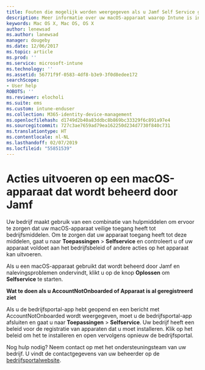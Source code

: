 ```yaml
---
title: Fouten die mogelijk worden weergegeven als u Jamf Self Service gebruikt | Microsoft Docs
description: Meer informatie over uw macOS-apparaat waarop Intune is ingeschakeld en dat wordt beheerd door Jamf.
keywords: Mac OS X, Mac OS, OS X
author: lenewsad
ms.author: lanewsad
manager: dougeby
ms.date: 12/06/2017
ms.topic: article
ms.prod: ''
ms.service: microsoft-intune
ms.technology: ''
ms.assetid: 56771f9f-0583-4df8-b3e9-3f0d8edee172
searchScope:
- User help
ROBOTS: ''
ms.reviewer: elocholi
ms.suite: ems
ms.custom: intune-enduser
ms.collection: M365-identity-device-management
ms.openlocfilehash: d1749d2b40a83ddbc8b869bc33329f6c891a97e4
ms.sourcegitcommit: 727c3ae7659ad79ea162250d234d7730f840c731
ms.translationtype: HT
ms.contentlocale: nl-NL
ms.lasthandoff: 02/07/2019
ms.locfileid: "55851539"
---
```

# <a name="performing-actions-on-a-macos-device-managed-by-jamf"></a>Acties uitvoeren op een macOS-apparaat dat wordt beheerd door Jamf

Uw bedrijf maakt gebruik van een combinatie van hulpmiddelen om ervoor te zorgen dat uw macOS-apparaat veilige toegang heeft tot bedrijfsmiddelen. Om te zorgen dat uw apparaat toegang heeft tot deze middelen, gaat u naar **Toepassingen** > **Selfservice** en controleert u of uw apparaat voldoet aan het bedrijfsbeleid of andere acties op het apparaat kan uitvoeren.

Als u een macOS-apparaat gebruikt dat wordt beheerd door Jamf en nalevingsproblemen ondervindt, klikt u op de knop **Oplossen** om **Selfservice** te starten.

__Wat te doen als u AccountNotOnboarded of Apparaat is al geregistreerd ziet__

Als u de bedrijfsportal-app hebt geopend en een bericht met AccountNotOnboarded wordt weergegeven, moet u de bedrijfsportal-app afsluiten en gaat u naar **Toepassingen** > **Selfservice**. Uw bedrijf heeft een beleid voor de registratie van apparaten dat u moet installeren. Klik op het beleid om het te installeren en open vervolgens opnieuw de bedrijfsportal.

Nog hulp nodig? Neem contact op met het ondersteuningsteam van uw bedrijf. U vindt de contactgegevens van uw beheerder op de [bedrijfsportalwebsite](https://go.microsoft.com/fwlink/?linkid=2010980).
